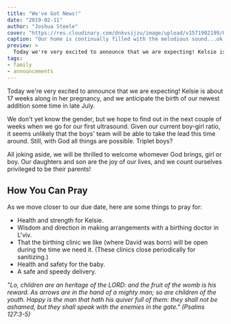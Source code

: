 ```yaml
---
title: "We've Got News!"
date: "2019-02-11"
author: "Joshua Steele"
cover: "https://res.cloudinary.com/dnkvsijzu/image/upload/v1571902199/OFReport/2019-02-11-weve-got-news/baby-on-the-way-1200-630_uxyuha.jpg"
caption: "Our home is continually filled with the melodious sound...ok mostly melodious sound...of childrens' voices. Today we are smiling because a new choir member will be joining soon!"
preview: >
  Today we're very excited to announce that we are expecting! Kelsie is about 17 weeks along in her pregnancy, and we anticipate the birth of our newest addition some time in late July.
tags:
- family
- announcements
---
```


Today we're very excited to announce that we are expecting! Kelsie is about 17 weeks along in her pregnancy, and we anticipate the birth of our newest addition some time in late July.

We don't yet know the gender, but we hope to find out in the next couple of weeks when we go for our first ultrasound. Given our current boy-girl ratio, it seems unlikely that the boys' team will be able to take the lead this time around. Still, with God all things are possible. Triplet boys?

All joking aside, we will be thrilled to welcome whomever God brings, girl or boy. Our daughters and son are the joy of our lives, and we count ourselves privileged to be their parents!

## How You Can Pray

As we move closer to our due date, here are some things to pray for:

* Health and strength for Kelsie.
* Wisdom and direction in making arrangements with a birthing doctor in L'viv.
* That the birthing clinic we like (where David was born) will be open during the time we need it. (These clinics close periodically for sanitizing.)
* Health and safety for the baby.
* A safe and speedy delivery.

*"Lo, children are an heritage of the LORD: and the fruit of the womb is his reward. As arrows are in the hand of a mighty man; so are children of the youth. Happy is the man that hath his quiver full of them: they shall not be ashamed, but they shall speak with the enemies in the gate." (Psalms 127:3-5)*
